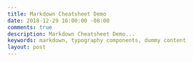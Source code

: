 ```yaml
---
title: Markdown Cheatsheet Demo
date: 2018-12-29 16:00:00 -08:00
comments: true
description: Markdown Cheatsheet Demo...
keywords: markdown, typography components, dummy content
layout: post
---
```


## 